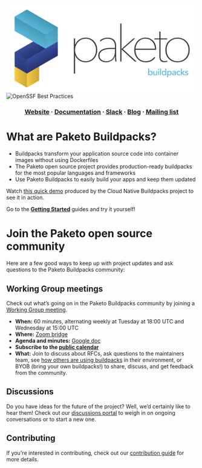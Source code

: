 ![Paketo Buildpacks](https://raw.githubusercontent.com/paketo-buildpacks/.github/main/profile/logo.png)
![OpenSSF Best Practices](https://bestpractices.coreinfrastructure.org/projects/5938/badge)   

<html>
  <h3 align="center">
  <a href="https://paketo.io">Website</a>
  <span> · </span>
  <a href="https://paketo.io/docs/">Documentation</a>
  <span> · </span>
  <a href="https://paketobuildpacks.slack.com/">Slack</a>
   <span> · </span>
  <a href="https://blog.paketo.io/">Blog</a>
  <span> · </span>
  <a href="https://lists.paketo.io/g/main/join">Mailing list</a>
  </h3>
</html>

# What are Paketo Buildpacks?

* Buildpacks transform your application source code into container images without using Dockerfiles
* The Paketo open source project provides production-ready buildpacks for the
  most popular languages and frameworks
* Use Paketo Buildpacks to easily build your apps and keep them updated

Watch [this quick demo](https://youtu.be/d_L_AZyocWA) produced by the Cloud Native Buildpacks project to see it in action.

Go to the [**Getting Started**](https://paketo.io/docs/) guides and try it yourself!


# Join the Paketo open source community

Here are a few good ways to keep up with project updates and ask questions to the Paketo
Buildpacks community:

## Working Group meetings

Check out what’s going on in the Paketo Buildpacks community by joining a
[Working Group
meeting](https://github.com/paketo-buildpacks/community#working-group-meetings).

- **When:** 60 minutes, alternating weekly at Tuesday at 18:00 UTC and Wednesday at 15:00 UTC  
- **Where:** [Zoom bridge](https://zoom.us/j/99479390622?pwd=VVlkdTJGV1lxZ1pycTZKcCtPNENWZz09)  
- **Agenda and minutes:** [Google doc](https://docs.google.com/document/d/1V1jtZmjpivMsWdoYOrGlaK4exoIezn2r4Lf3XcPxduQ/edit?usp=sharing)  
- **Subscribe to the [public calendar](https://lists.paketo.io/g/main/ics/11180210/825925082/feed.ics)**  
- **What:** Join to discuss about RFCs, ask questions to the maintainers team, see [how others are using buildpacks](https://github.com/paketo-buildpacks/community/blob/main/ADOPTERS.md) in their
environment, or BYOB (bring your own buildpacks!) to share, discuss, and get
feedback from the community.

## Discussions

Do you have ideas for the future of the project? Well, we’d certainly like to
hear them! Check out our [discussions
portal](https://github.com/paketo-buildpacks/feedback/discussions) to weigh in
on ongoing conversations or to start a new one.

## Contributing

If you're interested in contributing, check out our [contribution
guide](https://github.com/paketo-buildpacks/.github/blob/main/CONTRIBUTING.md)
for more details.
